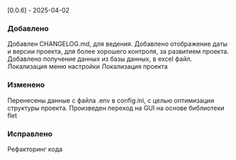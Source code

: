 [0.0.6] - 2025-04-02

### Добавлено

Добавлен CHANGELOG.md, для ведения.
Добавлено отображение даты и версии проекта, для более хорошего контроля, за развитием проекта.
Добавлено получение данных из базы данных, в excel файл.
Локализация меню настройки
Локализация проекта

### Изменено

Перенесены данные с файла .env в config.ini, с целью оптимизации структуры проекта.
Произведен переход на GUI на основе библиотеки flet

### Исправлено

Рефакторинг кода